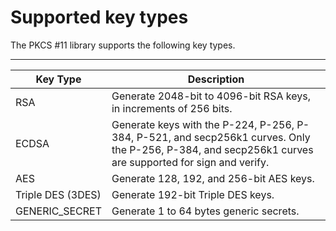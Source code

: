 # Supported key types<a name="pkcs11-key-types"></a>

The PKCS \#11 library supports the following key types\.


****  

| Key Type | Description | 
| --- | --- | 
| RSA | Generate 2048\-bit to 4096\-bit RSA keys, in increments of 256 bits\. | 
| ECDSA | Generate keys with the P\-224, P\-256, P\-384, P\-521, and secp256k1 curves\. Only the P\-256, P\-384, and secp256k1 curves are supported for sign and verify\. | 
| AES | Generate 128, 192, and 256\-bit AES keys\.  | 
| Triple DES \(3DES\) | Generate 192\-bit Triple DES keys\. | 
| GENERIC\_SECRET | Generate 1 to 64 bytes generic secrets\. | 